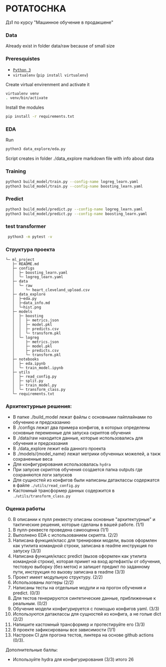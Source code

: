 # POTATOCHKA
Дз1 по курсу "Машинное обучение в продакшене" 
### Data
Already exist in folder data/raw because of small size
### Preresquistes

* [`Python 3`](https://www.python.org/)
* `virtualenv` (`pip install virtualenv`)

Create virtual envirenment and activate it
```bash
virtualenv venv
. venv/bin/activate
```
Install the modules
```bash
pip install -r requirements.txt
```
### EDA
Run
```bash
python3 data_explore/eda.py 
```
Script creates in folder ./data_explore markdown file with info about data
### Training

```bash
python3 build_model/train.py --config-name logreg_learn.yaml
python3 build_model/train.py --config-name boosting_learn.yaml
```

### Predict

```bash
python3 build_model/predict.py --config-name logreg_learn.yaml
python3 build_model/predict.py --config-name boosting_learn.yaml
```

### test transformer

```bash
 python3 -m pytest -v
```
### Структура проекта
```
└─ ml_project
   ├─ README.md
   ├─ configs
   │  ├─ boosting_learn.yaml
   │  └─ logreg_learn.yaml
   ├─ data
   │  └─ raw
   │     └─ heart_cleveland_upload.csv
   ├─ data_explore
   │  ├─eda.py
   │  ├─data_info.md
   │  └─hist.png
   ├─ models
   │  ├─ boosting
   │  │  ├─ metrics.json
   │  │  ├─ model.pkl
   │  │  ├─ predicts.csv
   │  │  └─ transform.pkl
   │  └─ logreg
   │     ├─ metrics.json
   │     ├─ model.pkl
   │     ├─ predicts.csv
   │     └─ transform.pkl
   ├─ notebooks
   │  ├─ eda.ipynb
   │  └─ train_model.ipynb
   ├─ utils
   │  ├─ read_config.py
   │  ├─ split.py
   │  ├─ train_model.py
   │  └─ transform_class.py
   └─ requirements.txt
```

### Архитектурные решения:

- В папке ./build_model лежат файлы с основными пайплайнами по обучению и предсказанию
- В ./configs лежат два примера конфигов, в которых определены основные переменные для запуска скриптов обучения
- В ./data/raw находится данные, которые использовались для обучения и предсказания
- В ./data_explore лежит eda данного проекта
- В ./models/{model_name} лежат метрики обученных можелей, а такж сохраненные веса
- Для конфигурирования использовалась `hydra`
- При запуске скриптов обучения создается папка outputs где сохраняются логи запусков
- Для сущностей из конфигов были написаны датаклассы содержатся в файле `./utils/read_config.py`
- Кастомный трансформер данных содержится в `./utils/transform_class.py`

### Оценка работы
0. В описании к пулл реквесту описаны основные "архитектурные" и тактические решения, которые сделаны в вашей работе. (1/1)
1. В пулл-реквесте проведена самооценка (1/1)
2. Выполнено EDA с использованием скрипта. (2/2)
3. Написана функция/класс для тренировки модели, вызов оформлен как утилита командной строки, записана в readme инструкция по запуску (3/3)
4. Написана функция/класс predict (вызов оформлен как утилита командной строки), которая примет на вход артефакт/ы от обучения, тестовую выборку (без меток) и запишет предикт по заданному пути, инструкция по вызову записана в readme (3/3)
5. Проект имеет модульную структуру. (2/2)
6. Использованы логгеры (2/2)
7. Написаны тесты на отдельные модули и на прогон обучения и predict. (0/3)
8. Для тестов генерируются синтетические данные, приближенные к реальным. (0/2)
9. Обучение модели конфигурируется с помощью конфигов yaml. (3/3) 
10. Используются датаклассы для сущностей из конфига, а не голые dict (2/2)
11. Напишите кастомный трансформер и протестируйте его (3/3)
12. В проекте зафиксированы все зависимости (1/1)
13. Настроен CI для прогона тестов, линтера на основе github actions (0/3).

Дополнительные баллы:
- Используйте hydra для конфигурирования (3/3)
итого 26